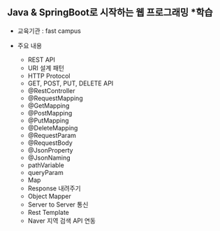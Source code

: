 ## Java & SpringBoot로 시작하는 웹 프로그래밍 *학습

* 교육기관 : fast campus

* 주요 내용
  * REST API
  * URI 설계 패턴
  * HTTP Protocol
  * GET, POST, PUT, DELETE API
   * @RestController
   * @RequestMapping
   * @GetMapping
   * @PostMapping
   * @PutMapping
   * @DeleteMapping
   * @RequestParam
   * @RequestBody
   * @JsonProperty
   * @JsonNaming
   * pathVariable
   * queryParam
   * Map
  * Response 내려주기
  * Object Mapper
  * Server to Server 통신
  * Rest Template
  * Naver 지역 검색 API 연동
